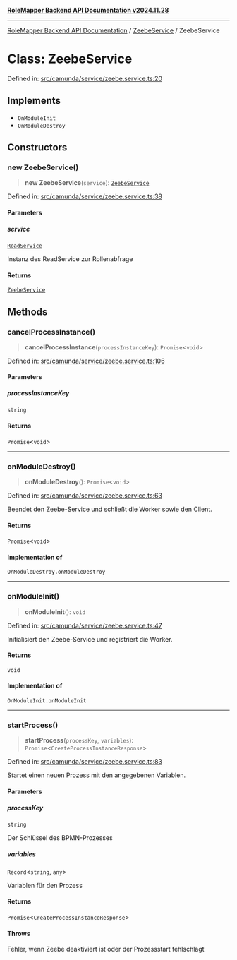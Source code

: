 [**RoleMapper Backend API Documentation v2024.11.28**](../../README.md)

***

[RoleMapper Backend API Documentation](../../modules.md) / [ZeebeService](../README.md) / ZeebeService

# Class: ZeebeService

Defined in: [src/camunda/service/zeebe.service.ts:20](https://github.com/FlowCraft-AG/RoleMapper/blob/5b9ee56819f4990f54c16dcad37384ac73c1551c/backend/src/camunda/service/zeebe.service.ts#L20)

## Implements

- `OnModuleInit`
- `OnModuleDestroy`

## Constructors

### new ZeebeService()

> **new ZeebeService**(`service`): [`ZeebeService`](ZeebeService.md)

Defined in: [src/camunda/service/zeebe.service.ts:38](https://github.com/FlowCraft-AG/RoleMapper/blob/5b9ee56819f4990f54c16dcad37384ac73c1551c/backend/src/camunda/service/zeebe.service.ts#L38)

#### Parameters

##### service

[`ReadService`](../../role-mapper/service/read.service/classes/ReadService.md)

Instanz des ReadService zur Rollenabfrage

#### Returns

[`ZeebeService`](ZeebeService.md)

## Methods

### cancelProcessInstance()

> **cancelProcessInstance**(`processInstanceKey`): `Promise`\<`void`\>

Defined in: [src/camunda/service/zeebe.service.ts:106](https://github.com/FlowCraft-AG/RoleMapper/blob/5b9ee56819f4990f54c16dcad37384ac73c1551c/backend/src/camunda/service/zeebe.service.ts#L106)

#### Parameters

##### processInstanceKey

`string`

#### Returns

`Promise`\<`void`\>

***

### onModuleDestroy()

> **onModuleDestroy**(): `Promise`\<`void`\>

Defined in: [src/camunda/service/zeebe.service.ts:63](https://github.com/FlowCraft-AG/RoleMapper/blob/5b9ee56819f4990f54c16dcad37384ac73c1551c/backend/src/camunda/service/zeebe.service.ts#L63)

Beendet den Zeebe-Service und schließt die Worker sowie den Client.

#### Returns

`Promise`\<`void`\>

#### Implementation of

`OnModuleDestroy.onModuleDestroy`

***

### onModuleInit()

> **onModuleInit**(): `void`

Defined in: [src/camunda/service/zeebe.service.ts:47](https://github.com/FlowCraft-AG/RoleMapper/blob/5b9ee56819f4990f54c16dcad37384ac73c1551c/backend/src/camunda/service/zeebe.service.ts#L47)

Initialisiert den Zeebe-Service und registriert die Worker.

#### Returns

`void`

#### Implementation of

`OnModuleInit.onModuleInit`

***

### startProcess()

> **startProcess**(`processKey`, `variables`): `Promise`\<`CreateProcessInstanceResponse`\>

Defined in: [src/camunda/service/zeebe.service.ts:83](https://github.com/FlowCraft-AG/RoleMapper/blob/5b9ee56819f4990f54c16dcad37384ac73c1551c/backend/src/camunda/service/zeebe.service.ts#L83)

Startet einen neuen Prozess mit den angegebenen Variablen.

#### Parameters

##### processKey

`string`

Der Schlüssel des BPMN-Prozesses

##### variables

`Record`\<`string`, `any`\>

Variablen für den Prozess

#### Returns

`Promise`\<`CreateProcessInstanceResponse`\>

#### Throws

Fehler, wenn Zeebe deaktiviert ist oder der Prozessstart fehlschlägt
